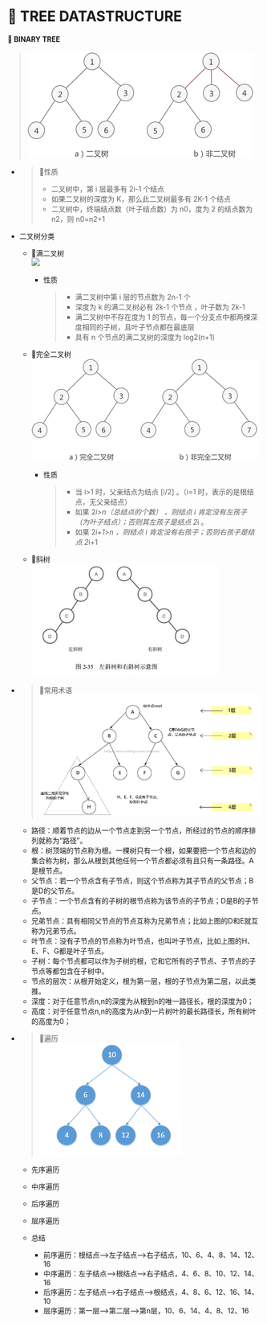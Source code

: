 # 🌴 TREE DATASTRUCTURE

#### 🌲 BINARY TREE

> ![](../../attachments/tree/img.png)

* > 📙性质
  > * 二叉树中，第 i 层最多有 2i-1 个结点
  > * 如果二叉树的深度为 K，那么此二叉树最多有 2K-1 个结点
  > * 二叉树中，终端结点数（叶子结点数）为 n0，度为 2 的结点数为 n2，则 n0=n2+1
* 二叉树分类
    * 🔴满二叉树  
      ![](../../attachments/tree/满.png)
        * 性质
          > * 满二叉树中第 i 层的节点数为 2n-1 个
          > * 深度为 k 的满二叉树必有 2k-1 个节点 ，叶子数为 2k-1
          > * 满二叉树中不存在度为 1 的节点，每一个分支点中都两棵深度相同的子树，且叶子节点都在最底层
          > * 具有 n 个节点的满二叉树的深度为 log2(n+1)

    * 🔴完全二叉树  
      ![](../../attachments/tree/完全.png)
        * 性质
          > * 当 i>1 时，父亲结点为结点 [i/2] 。（i=1 时，表示的是根结点，无父亲结点）
          > * 如果 2*i>n（总结点的个数） ，则结点 i 肯定没有左孩子（为叶子结点）；否则其左孩子是结点 2*i 。
          > * 如果 2*i+1>n ，则结点 i 肯定没有右孩子；否则右孩子是结点 2*i+1
    * 🔴斜树  
      ![](../../attachments/tree/斜树.png)
* > 📙常用术语  
  ![](../../attachments/tree/术语.png)

    * 路径：顺着节点的边从一个节点走到另一个节点，所经过的节点的顺序排列就称为“路径”。
    * 根：树顶端的节点称为根。一棵树只有一个根，如果要把一个节点和边的集合称为树，那么从根到其他任何一个节点都必须有且只有一条路径。A是根节点。
    * 父节点：若一个节点含有子节点，则这个节点称为其子节点的父节点；B是D的父节点。
    * 子节点：一个节点含有的子树的根节点称为该节点的子节点；D是B的子节点。
    * 兄弟节点：具有相同父节点的节点互称为兄弟节点；比如上图的D和E就互称为兄弟节点。
    * 叶节点：没有子节点的节点称为叶节点，也叫叶子节点，比如上图的H、E、F、G都是叶子节点。
    * 子树：每个节点都可以作为子树的根，它和它所有的子节点、子节点的子节点等都包含在子树中。
    * 节点的层次：从根开始定义，根为第一层，根的子节点为第二层，以此类推。
    * 深度：对于任意节点n,n的深度为从根到n的唯一路径长，根的深度为0；
    * 高度：对于任意节点n,n的高度为从n到一片树叶的最长路径长，所有树叶的高度为0；
* > 📙遍历  
  ![](../../attachments/tree/遍历.png)
    * 先序遍历
    * 中序遍历
    * 后序遍历
    * 层序遍历

    * 总结
        - 前序遍历：根结点—>左子结点—>右子结点，10、6、4、8、14、12、16
        - 中序遍历：左子结点—>根结点—>右子结点，4、6、8、10、12、14、16
        - 后序遍历：左子结点—>右子结点—>根结点，4、8、6、12、16、14、10
        - 层序遍历：第一层—>第二层—>第n层，10、6、14、4、8、12、16  


